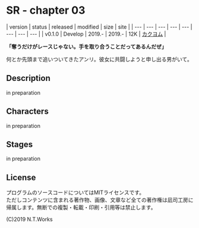 # SR - chapter 03

| version | status | released | modified | size | site |
| --- | --- | --- | --- | --- | --- | --- | --- |
| v0.1.0 | Develop | 2019.- | 2019.- | 12K | [カクヨム](https://kakuyomu.jp/) |

**「奪うだけがレースじゃない。手を取り合うことだってあるんだぜ」**

何とか先頭まで追いついてきたアンリ。彼女に共闘しようと申し出る男がいて。

## Description

in preparation

## Characters

in preparation

## Stages

in preparation

## License

プログラムのソースコードについてはMITライセンスです。  
ただしコンテンツに含まれる著作物、画像、文章など全ての著作権は凪司工房に帰属します。無断での複製・転載・印刷・引用等は禁止します。

(C)2019 N.T.Works

